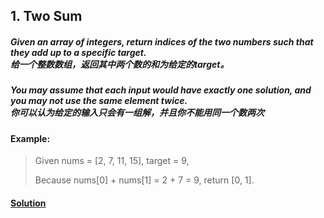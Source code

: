 ## 1. Two Sum

##### Given an array of integers, return indices of the two numbers such that they add up to a specific target.<br>给一个整数数组，返回其中两个数的和为给定的target。

##### You may assume that each input would have exactly one solution, and you may not use the same element twice.<br>你可以认为给定的输入只会有一组解，并且你不能用同一个数两次

#### Example:

> Given nums = [2, 7, 11, 15], target = 9,
>
> Because nums[0] + nums[1] = 2 + 7 = 9,
> return [0, 1].


#### [Solution](https://github.com/Jucongyuan/LeetCode_Java/blob/master/src/com/jucongyuan/easy/_001/Solution.java)
